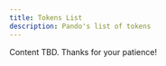 ```yaml
---
title: Tokens List
description: Pando's list of tokens
---
```


Content TBD. Thanks for your patience!
